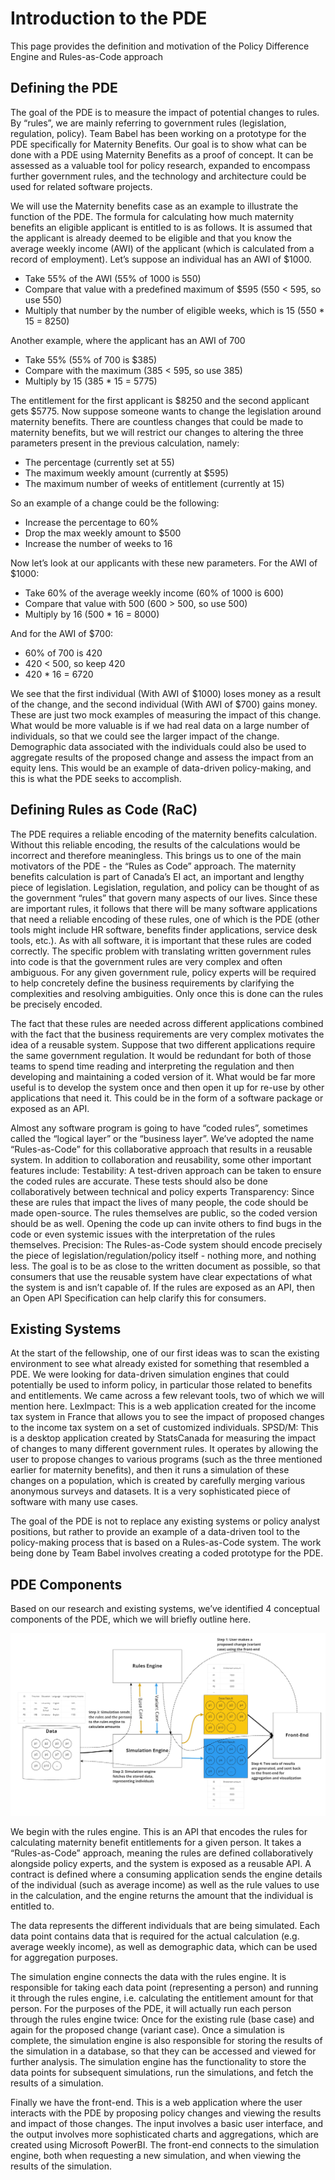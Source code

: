 # Introduction to the PDE

This page provides the definition and motivation of the Policy Difference Engine and Rules-as-Code approach

## Defining the PDE
The goal of the PDE is to measure the impact of potential changes to rules. By “rules”, we are mainly referring to government rules (legislation, regulation, policy). Team Babel has been working on a prototype for the PDE specifically for Maternity Benefits. Our goal is to show what can be done with a PDE using Maternity Benefits as a proof of concept. It can be assessed as a valuable tool for policy research, expanded to encompass further government rules, and the technology and architecture could be used for related software projects.

We will use the Maternity benefits case as an example to illustrate the function of the PDE. The formula for calculating how much maternity benefits an eligible applicant is entitled to is as follows. It is assumed that the applicant is already deemed to be eligible and that you know the average weekly income (AWI) of the applicant (which is calculated from a record of employment). Let’s suppose an individual has an AWI of $1000.
- Take 55% of the AWI (55% of 1000 is 550)
- Compare that value with a predefined maximum of $595 (550 < 595, so use 550)
- Multiply that number by the number of eligible weeks, which is 15 (550 * 15 = 8250)

Another example, where the applicant has an AWI of 700
- Take 55% (55% of 700 is $385)
- Compare with the maximum (385 < 595, so use 385)
- Multiply by 15 (385 * 15 = 5775) 

The entitlement for the first applicant is $8250 and the second applicant gets $5775. Now suppose someone wants to change the legislation around maternity benefits. There are countless changes that could be made to maternity benefits, but we will restrict our changes to altering the three parameters present in the previous calculation, namely:
- The percentage (currently set at 55)
- The maximum weekly amount (currently at $595)
- The maximum number of weeks of entitlement (currently at 15)

So an example of a change could be the following:
- Increase the percentage to 60%
- Drop the max weekly amount to $500
- Increase the number of weeks to 16

Now let’s look at our applicants with these new parameters. For the AWI of $1000:
- Take 60% of the average weekly income (60% of 1000 is 600)
- Compare that value with 500 (600 > 500, so use 500)
- Multiply by 16 (500 * 16 = 8000)

And for the AWI of $700:
- 60% of 700 is 420
- 420 < 500, so keep 420
- 420 * 16 = 6720

We see that the first individual (With AWI of $1000) loses money as a result of the change, and the second individual (With AWI of $700) gains money. These are just two mock examples of measuring the impact of this change. What would be more valuable is if we had real data on a large number of individuals, so that we could see the larger impact of the change.  Demographic data associated with the individuals could also be used to aggregate results of the proposed change and assess the impact from an equity lens. This would be an example of data-driven policy-making, and this is what the PDE seeks to accomplish. 

## Defining Rules as Code (RaC)
The PDE requires a reliable encoding of the maternity benefits calculation. Without this reliable encoding, the results of the calculations would be incorrect and therefore meaningless. This brings us to one of the main motivators of the PDE - the “Rules as Code” approach. The maternity benefits calculation is part of Canada’s EI act, an important and lengthy piece of legislation. Legislation, regulation, and policy can be thought of as the government “rules” that govern many aspects of our lives. Since these are important rules, it follows that there will be many software applications that need a reliable encoding of these rules, one of which is the PDE (other tools might include HR software, benefits finder applications, service desk tools, etc.). As with all software, it is important that these rules are coded correctly. The specific problem with translating written government rules into code is that the government rules are very complex and often ambiguous. For any given government rule, policy experts will be required to help concretely define the business requirements by clarifying the complexities and resolving ambiguities. Only once this is done can the rules be precisely encoded. 

The fact that these rules are needed across different applications combined with the fact that the business requirements are very complex motivates the idea of a reusable system. Suppose that two different applications require the same government regulation. It would be redundant for both of those teams to spend time reading and interpreting the regulation and then developing and maintaining a coded version of it. What would be far more useful is to develop the system once and then open it up for re-use by other applications that need it. This could be in the form of a software package or exposed as an API. 

Almost any software program is going to have “coded rules”, sometimes called the “logical layer” or the “business layer”. We’ve adopted the name “Rules-as-Code” for this collaborative approach that results in a reusable system. In addition to collaboration and reusability, some other important features include:
Testability: A test-driven approach can be taken to ensure the coded rules are accurate. These tests should also be done collaboratively between technical and policy experts
Transparency: Since these are rules that impact the lives of many people, the code should be made open-source. The rules themselves are public, so the coded version should be as well. Opening the code up can invite others to find bugs in the code or even systemic issues with the interpretation of the rules themselves.
Precision: The Rules-as-Code system should encode precisely the piece of legislation/regulation/policy itself - nothing more, and nothing less. The goal is to be as close to the written document as possible, so that consumers that use the reusable system have clear expectations of what the system is and isn’t capable of. If the rules are exposed as an API, then an Open API Specification can help clarify this for consumers.

## Existing Systems
At the start of the fellowship, one of our first ideas was to scan the existing environment to see what already existed for something that resembled a PDE. We were looking for data-driven simulation engines that could potentially be used to inform policy, in particular those related to benefits and entitlements. We came across a few relevant tools, two of which we will mention here.
LexImpact: This is a web application created for the income tax system in France that allows you to see the impact of proposed changes to the income tax system on a set of customized individuals.
SPSD/M: This is a desktop application created by StatsCanada for measuring the impact of changes to many different government rules. It operates by allowing the user to propose changes to various programs (such as the three mentioned earlier for maternity benefits), and then it runs a simulation of these changes on a population, which is created by carefully merging various anonymous surveys and datasets. It is a very sophisticated piece of software with many use cases. 

The goal of the PDE is not to replace any existing systems or policy analyst positions, but rather to provide an example of a data-driven tool to the policy-making process that is based on a Rules-as-Code system. The work being done by Team Babel involves creating a coded prototype for the PDE.

## PDE Components
Based on our research and existing systems, we’ve identified 4 conceptual components of the PDE, which we will briefly outline here.

![PDE Conceptual Components](https://github.com/DTS-STN/babel-main/blob/main/images/conceptual_components.jpg)

We begin with the rules engine. This is an API that encodes the rules for calculating maternity benefit entitlements for a given person. It takes a “Rules-as-Code” approach, meaning the rules are defined collaboratively alongside policy experts, and the system is exposed as a reusable API. A contract is defined where a consuming application sends the engine details of the individual (such as average income) as well as the rule values to use in the calculation, and the engine returns the amount that the individual is entitled to.

The data represents the different individuals that are being simulated. Each data point contains data that is required for the actual calculation (e.g. average weekly income), as well as demographic data, which can be used for aggregation purposes. 

The simulation engine connects the data with the rules engine. It is responsible for taking each data point (representing a person) and running it through the rules engine, i.e. calculating the entitlement amount for that person. For the purposes of the PDE, it will actually run each person through the rules engine twice: Once for the existing rule (base case) and again for the proposed change (variant case). Once a simulation is complete, the simulation engine is also responsible for storing the results of the simulation in a database, so that they can be accessed and viewed for further analysis. The simulation engine has the functionality to store the data points for subsequent simulations, run the simulations, and fetch the results of a simulation.

Finally we have the front-end. This is a web application where the user interacts with the PDE by proposing policy changes and viewing the results and impact of those changes. The input involves a basic user interface, and the output involves more sophisticated charts and aggregations, which are created using Microsoft PowerBI. The front-end connects to the simulation engine, both when requesting a new simulation, and when viewing the results of the simulation.
